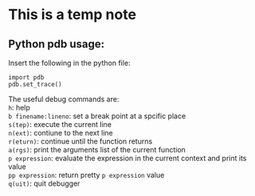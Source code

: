 This is a temp note
====


Python pdb usage:
----
Insert the following in the python file:

    import pdb
    pdb.set_trace()

The useful debug commands are:  
`h`: help  
`b finename:lineno`: set a break point at a spcific place  
`s(tep)`: execute the current line  
`n(ext)`: contiune to the next line  
`r(eturn)`: continue until the function returns  
`a(rgs)`: print the arguments list of the current function  
`p expression`: evaluate the expression in the current context and print its value  
`pp expression`: return pretty `p expression` value  
`q(uit)`: quit debugger
